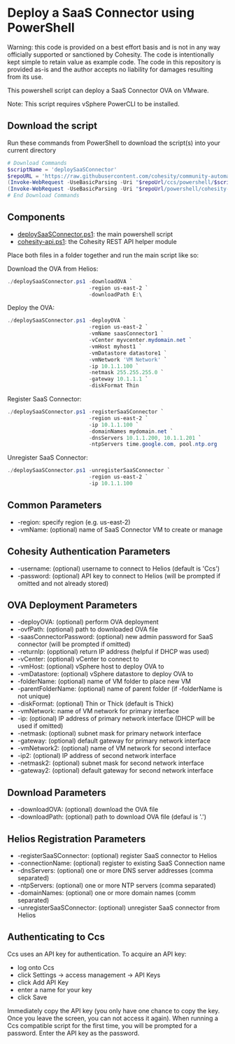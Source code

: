 # Deploy a SaaS Connector using PowerShell

Warning: this code is provided on a best effort basis and is not in any way officially supported or sanctioned by Cohesity. The code is intentionally kept simple to retain value as example code. The code in this repository is provided as-is and the author accepts no liability for damages resulting from its use.

This powershell script can deploy a SaaS Connector OVA on VMware.

Note: This script requires vSphere PowerCLI to be installed.

## Download the script

Run these commands from PowerShell to download the script(s) into your current directory

```powershell
# Download Commands
$scriptName = 'deploySaaSConnector'
$repoURL = 'https://raw.githubusercontent.com/cohesity/community-automation-samples/main'
(Invoke-WebRequest -UseBasicParsing -Uri "$repoUrl/ccs/powershell/$scriptName/$scriptName.ps1").content | Out-File "$scriptName.ps1"; (Get-Content "$scriptName.ps1") | Set-Content "$scriptName.ps1"
(Invoke-WebRequest -UseBasicParsing -Uri "$repoUrl/powershell/cohesity-api/cohesity-api.ps1").content | Out-File cohesity-api.ps1; (Get-Content cohesity-api.ps1) | Set-Content cohesity-api.ps1
# End Download Commands
```

## Components

* [deploySaaSConnector.ps1](https://raw.githubusercontent.com/cohesity/community-automation-samples/main/ccs/powershell/deploySaaSConnector/deploySaaSConnector.ps1): the main powershell script
* [cohesity-api.ps1](https://raw.githubusercontent.com/cohesity/community-automation-samples/main/powershell/cohesity-api/cohesity-api.ps1): the Cohesity REST API helper module

Place both files in a folder together and run the main script like so:

Download the OVA from Helios:

```powershell
./deploySaaSConnector.ps1 -downloadOVA `
                          -region us-east-2 `
                          -downloadPath E:\
```

Deploy the OVA:

```powershell
./deploySaaSConnector.ps1 -deployOVA `
                          -region us-east-2 `
                          -vmName saasConnector1 `
                          -vCenter myvcenter.mydomain.net `
                          -vmHost myhost1 `
                          -vmDatastore datastore1 `
                          -vmNetwork 'VM Network' `
                          -ip 10.1.1.100 `
                          -netmask 255.255.255.0 `
                          -gateway 10.1.1.1 `
                          -diskFormat Thin
```

Register SaaS Connector:

```powershell
./deploySaaSConnector.ps1 -registerSaaSConnector `
                          -region us-east-2 `
                          -ip 10.1.1.100 `
                          -domainNames mydomain.net `
                          -dnsServers 10.1.1.200, 10.1.1.201 `
                          -ntpServers time.google.com, pool.ntp.org
```

Unregister SaaS Connector:

```powershell
./deploySaaSConnector.ps1 -unregisterSaaSConnector `
                          -region us-east-2 `
                          -ip 10.1.1.100
```

## Common Parameters

* -region: specify region (e.g. us-east-2)
* -vmName: (optional) name of SaaS Connector VM to create or manage

## Cohesity Authentication Parameters

* -username: (optional) username to connect to Helios (default is 'Ccs')
* -password: (optional) API key to connect to Helios (will be prompted if omitted and not already stored)

## OVA Deployment Parameters

* -deployOVA: (optional) perform OVA deployment
* -ovfPath: (optional) path to downloaded OVA file
* -saasConnectorPassword: (optional) new admin password for SaaS connector (will be prompted if omitted)
* -returnIp: (opptional) return IP address (helpful if DHCP was used)
* -vCenter: (optional) vCenter to connect to
* -vmHost: (optional) vSphere host to deploy OVA to
* -vmDatastore: (optional) vSphere datastore to deploy OVA to
* -folderName: (optional) name of VM folder to place new VM
* -parentFolderName: (optional) name of parent folder (if -folderName is not unique)
* -diskFormat: (optional) Thin or Thick (default is Thick)
* -vmNetwork: name of VM network for primary interface
* -ip: (optional) IP address of primary network interface (DHCP will be used if omitted)
* -netmask: (optional) subnet mask for primary network interface
* -gateway: (optional) default gateway for primary network interface
* -vmNetwork2: (optional) name of VM network for second interface
* -ip2: (optional) IP address of second network interface
* -netmask2: (optional) subnet mask for second network interface
* -gateway2: (optional) default gateway for second network interface

## Download Parameters

* -downloadOVA: (optional) download the OVA file
* -downloadPath: (optional) path to download OVA file (defaul is '.')

## Helios Registration Parameters

* -registerSaaSConnector: (optional) register SaaS connector to Helios
* -connectionName: (optional) register to existing SaaS Connection name
* -dnsServers: (optional) one or more DNS server addresses (comma separated)
* -ntpServers: (optional) one or more NTP servers (comma separated)
* -domainNames: (optional) one or more domain names (comm separated)
* -unregisterSaaSConnector: (optional) unregister SaaS connector from Helios

## Authenticating to Ccs

Ccs uses an API key for authentication. To acquire an API key:

* log onto Ccs
* click Settings -> access management -> API Keys
* click Add API Key
* enter a name for your key
* click Save

Immediately copy the API key (you only have one chance to copy the key. Once you leave the screen, you can not access it again). When running a Ccs compatible script for the first time, you will be prompted for a password. Enter the API key as the password.
